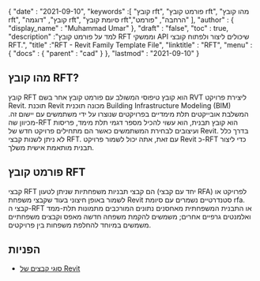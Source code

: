 {
  "date" : "2021-09-10",
  "keywords" :[ "קובץ rft", "פורמט קובץ rft", "מהו קובץ rft", "קובץ", "דוגמה rft", "סיומת קובץ rft","הרחבה", "פורמט" ],
  "author" : {
    "display_name" : "Muhammad Umar"
},
  "draft" : "false",
  "toc" : true,
  "description" :"למד על פורמט קובץ RFT וממשקי API שיכולים ליצור ולפתוח קובצי RFT.",
  "title" :"RFT - Revit Family Template File",
  "linktitle" : "RFT",
  "menu" : {
    "docs" : {
      "parent" : "cad"
}
},
  "lastmod" : "2021-09-10"
}

## מהו קובץ RFT?
קובץ RFT הוא קובץ טיפוסי המשולב עם פורמט קובץ אחר בשם RVT ליצירת פרויקט Revit. תוכנת Revit מכונה תוכנית Building Infrastructure Modeling (BIM) המשלבת אובייקטים תלת מימדיים בפרויקטים שנוצרו על ידי משתמשים עם יישום זה. מכיוון שה-RFT הוא קובץ תבנית, הוא עשוי להכיל מספר דגמי תלת מימד, פריסות ועיצובים לבחירת המשתמשים כאשר הם מתחילים פרויקט חדש של Revit. בדרך כלל לא ניתן לשנות קבצי RFT. עם זאת, אתה יכול לשמור פרויקט Revit כ-RFT כדי ליצור תבנית מותאמת אישית משלך.


## פורמט קובץ RFT
קבצי RFT הם קבצי תבניות משפחתיות שניתן לטעון (יחד עם קבצי RFA) לפרויקט או לשמור באופן חיצוני בעוד שקבצי משפחת Revit סטנדרטיים נשמרים עם סיומת rfa. קבצי ה-RFT או התבנית המשפחתית מאחסנים נתונים המורכבים מתמונות תלת-ממד ואלמנטים גרפיים אחרים; משמשים להקמת משפחה חדשה מאפס וקבצים משפחתיים משמשים במיוחד להחלפת משפחות בין פרויקטים.


## הפניות

* [סוגי קבצים של Revit](https://www.autodesk.com/support/technical/article/caas/sfdcarticles/sfdcarticles/Revit-file-types.html)

